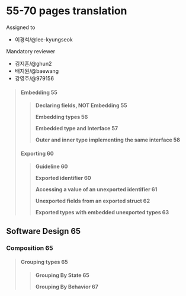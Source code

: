 # 55-70 pages translation

Assigned to

- 이경석/@lee-kyungseok

Mandatory reviewer

- 김지훈/@ghun2
- 배지원/@baewang
- 강영주/@979156

> #### Embedding 55
>
> > **Declaring fields, NOT Embedding 55**
> >
> > **Embedding types 56**
> >
> > **Embedded type and Interface 57**
> >
> > **Outer and inner type implementing the same interface 58**
>
> #### Exporting 60
>
> > **Guideline 60**
> >
> > **Exported identifier 60**
> >
> > **Accessing a value of an unexported identifier 61**
> >
> > **Unexported fields from an exported struct 62**
> >
> > **Exported types with embedded unexported types 63**

## Software Design 65

### Composition 65

> #### Grouping types 65
>
> > **Grouping By State 65**
> >
> > **Grouping By Behavior 67**
